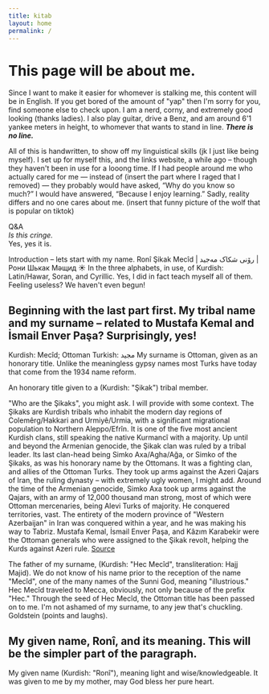```yaml
---
title: kitab
layout: home
permalink: /
---
```

# This page will be about me.
Since I want to make it easier for whomever is stalking me, this content will be in English. If you get bored of the amount of "yap" then I'm sorry for you, find someone else to check upon. I am a nerd, corny, and extremely good looking (thanks ladies). I also play guitar, drive a Benz, and am around 6'1 yankee meters in height, to whomever that wants to stand in line. ***There is no line.***

All of this is handwritten, to show off my linguistical skills (jk I just like being myself). I set up for myself this, and the links website, a while ago – though they haven't been in use for a looong time. If I had people around me who actually cared for me — instead of (insert the part where I raged that I removed) — they probably would have asked, “Why do you know so much?” I would have answered, “Because I enjoy learning.” Sadly, reality differs and no one cares about me. (insert that funny picture of the wolf that is popular on tiktok)

Q&A <br>
*Is this cringe.* <br>
Yes, yes it is. <br>

Introduction – lets start with my name. 
Ronî Şikak Mecîd | رۆنی شکاک مەجید | Рони Шькак Мәщид ☀️ In the three alphabets, in use, of Kurdish: Latin/Hawar, Soran, and Cyrillic. Yes, I did in fact teach myself all of them. Feeling useless? We haven't even begun!
## Beginning with the last part first. My tribal name and my surname – related to Mustafa Kemal and İsmail Enver Paşa? Surprisingly, yes!
Kurdish: Mecîd; Ottoman Turkish: مجید
My surname is Ottoman, given as an honorary title. Unlike the meaningless gypsy names most Turks have today that come from the 1934 name reform.

An honorary title given to a (Kurdish: "Şikak") tribal member. 

"Who are the Şikaks", you might ask. I will provide with some context.
The Şikaks are Kurdish tribals who inhabit the modern day regions of Colemêrg/Hakkari and Urmiyê/Urmia, with a significant migrational population to Northern Aleppo/Efrîn. It is one of the five most ancient Kurdish clans, still speaking the native Kurmancî with a majority. Up until and beyond the Armenian genocide, the Şikak clan was ruled by a tribal leader. Its last clan-head being Simko Axa/Agha/Ağa, or Simko of the Şikaks, as was his honorary name by the Ottomans. It was a fighting clan, and allies of the Ottoman Turks. They took up arms against the Azeri Qajars of Iran, the ruling dynasty – with extremely ugly women, I might add. Around the time of the Armenian genocide, Simko Axa took up arms against the Qajars, with an army of 12,000 thousand man strong, most of which were Ottoman mercenaries, being Alevi Turks of majority. He conquered territories, vast. The entirety of the modern province of "Western Azerbaijan" in Iran was conquered within a year, and he was making his way to Tabriz. Mustafa Kemal, İsmail Enver Paşa, and Kâzım Karabekir were the Ottoman generals who were assigned to the Şikak revolt, helping the Kurds against Azeri rule. 
[Source](https://en.wikipedia.org/wiki/Simko_Shikak_revolt_(1918–1922))

The father of my surname, (Kurdish: "Hec Mecîd", transliteration: Hajj Majid). We do not know of his name prior to the reception of the name "Mecîd", one of the many names of the Sunni God, meaning "illustrious." Hec Mecîd traveled to Mecca, obviously, not only because of the prefix "Hec." Through the seed of Hec Mecîd, the Ottoman title has been passed on to me. I'm not ashamed of my surname, to any jew that's chuckling. Goldstein (points and laughs).

## My given name, Ronî, and its meaning. This will be the simpler part of the paragraph. 
My given name (Kurdish: "Ronî"), meaning light and wise/knowledgeable. It was given to me by my mother, may God bless her pure heart.

